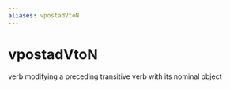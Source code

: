 ```yaml
---
aliases: vpostadVtoN
---
```

# vpostadVtoN

verb modifying a preceding transitive verb with its nominal object
> 
